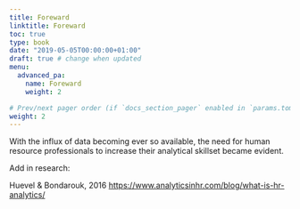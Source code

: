 ```yaml
---
title: Foreward
linktitle: Foreward
toc: true
type: book
date: "2019-05-05T00:00:00+01:00"
draft: true # change when updated
menu:
  advanced_pa:
    name: Foreward
    weight: 2

# Prev/next pager order (if `docs_section_pager` enabled in `params.toml`)
weight: 2
---
```


With the influx of data becoming ever so available, the need for human resource professionals to increase their analytical skillset became evident.

Add in research:

Huevel & Bondarouk, 2016
https://www.analyticsinhr.com/blog/what-is-hr-analytics/